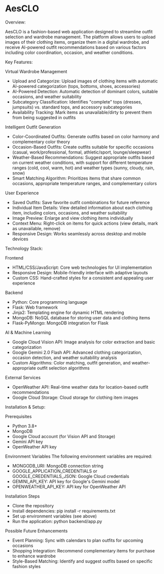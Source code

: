 # AesCLO

Overview:

AesCLO is a fashion-based web application designed to streamline outfit selection and wardrobe management. The platform allows users to upload images of their clothing items, organize them in a digital wardrobe, and receive AI-powered outfit recommendations based on various factors including color coordination, occasion, and weather conditions.

Key Features:

  Virtual Wardrobe Management
  
  - Upload and Categorize: Upload images of clothing items with automatic AI-powered categorization (tops, bottoms, shoes, accessories)
  - AI-Powered Detection: Automatic detection of dominant colors, suitable occasions, and weather suitability
  - Subcategory Classification: Identifies "complete" tops (dresses, jumpsuits) vs. standard tops, and accessory subcategories
  - Availability Tracking: Mark items as unavailable/dirty to prevent them from being suggested in outfits

  Intelligent Outfit Generation
  
  - Color-Coordinated Outfits: Generate outfits based on color harmony and complementary color theory
  - Occasion-Based Outfits: Create outfits suitable for specific occasions (casual, work/professional, formal, athletic/sport, lounge/sleepwear)
  - Weather-Based Recommendations: Suggest appropriate outfits based on current weather conditions, with support for different temperature ranges (cold, cool, warm, hot) and weather types (sunny, cloudy, rain, snow)
  - Smart Matching Algorithm: Prioritizes items that share common occasions, appropriate temperature ranges, and complementary colors

  User Experience
  
  - Saved Outfits: Save favorite outfit combinations for future reference
  - Individual Item Details: View detailed information about each clothing item, including colors, occasions, and weather suitability
  - Image Preview: Enlarge and view clothing items individually
  - Context Menu: Right-click on items for quick actions (view details, mark as unavailable, remove)
  - Responsive Design: Works seamlessly across desktop and mobile devices

Technology Stack:

  Frontend
  
  - HTML/CSS/JavaScript: Core web technologies for UI implementation
  - Responsive Design: Mobile-friendly interface with adaptive layouts
  - Custom CSS: Hand-crafted styles for a consistent and appealing user experience

  Backend
  
  - Python: Core programming language
  - Flask: Web framework
  - Jinja2: Templating engine for dynamic HTML rendering
  - MongoDB: NoSQL database for storing user data and clothing items
  - Flask-PyMongo: MongoDB integration for Flask

  AI & Machine Learning
  
  - Google Cloud Vision API: Image analysis for color extraction and basic categorization
  - Google Gemini 2.0 Flash API: Advanced clothing categorization, occasion detection, and weather suitability analysis
  - Custom Algorithms: Color matching, outfit generation, and weather-appropriate outfit selection algorithms

  External Services
  
  - OpenWeather API: Real-time weather data for location-based outfit recommendations
  - Google Cloud Storage: Cloud storage for clothing item images

Installation & Setup:

  Prerequisites
  
  - Python 3.8+
  - MongoDB
  - Google Cloud account (for Vision API and Storage)
  - Gemini API key
  - OpenWeather API key

  Environment Variables
  The following environment variables are required:
  
  - MONGODB_URI: MongoDB connection string
  - GOOGLE_APPLICATION_CREDENTIALS or GOOGLE_CREDENTIALS_JSON: Google Cloud credentials
  - GEMINI_API_KEY: API key for Google's Gemini model
  - OPENWEATHER_API_KEY: API key for OpenWeather API

  Installation Steps
  
  - Clone the repository
  - Install dependencies: pip install -r requirements.txt
  - Set up environment variables (see above)
  - Run the application: python backend/app.py

  Possible Future Enhancements
  
  - Event Planning: Sync with calendars to plan outfits for upcoming occasions
  - Shopping Integration: Recommend complementary items for purchase to enhance wardrobe
  - Style-Based Matching: Identify and suggest outfits based on specific fashion styles
